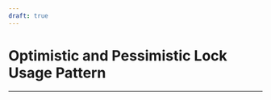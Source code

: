 ```yaml
---
draft: true
---
```


Optimistic and Pessimistic Lock Usage Pattern
=============================================
---------------------------------------------
